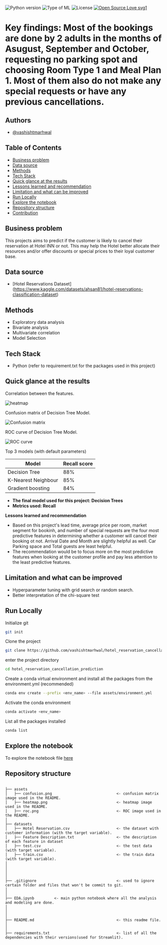 ![Python version](https://img.shields.io/badge/Python%20version-3.10%2B-lightgrey)
![Type of ML](https://img.shields.io/badge/Type%20of%20ML-Binary%20Classification-red)
![License](https://img.shields.io/badge/License-MIT-green)
[![Open Source Love svg1](https://badges.frapsoft.com/os/v1/open-source.svg?v=103)](https://github.com/ellerbrock/open-source-badges/)

# Key findings: Most of the bookings are done by 2 adults in the months of Asugust, September and October, requesting no parking spot and choosing Room Type 1 and Meal Plan 1. Most of them also do not make any special requests or have any previous cancellations.

## Authors

- [@vashishtmarhwal](https://www.github.com/vashishtmarhwal)

## Table of Contents

  - [Business problem](#business-problem)
  - [Data source](#data-source)
  - [Methods](#methods)
  - [Tech Stack](#tech-stack)
  - [Quick glance at the results](#quick-glance-at-the-results)
  - [Lessons learned and recommendation](#lessons-learned-and-recommendation)
  - [Limitation and what can be improved](#limitation-and-what-can-be-improved)
  - [Run Locally](#run-locally)
  - [Explore the notebook](#explore-the-notebook)
  - [Repository structure](#repository-structure)
  - [Contribution](#contribution)




## Business problem

This projects aims to predict if the customer is likely to cancel their reservation at Hotel INN or not. This may help the Hotel better allocate their resources and/or offer discounts or special prices to their loyal customer base. 

## Data source

- [Hotel Reservations Dataset] (https://www.kaggle.com/datasets/ahsan81/hotel-reservations-classification-dataset)

## Methods

- Exploratory data analysis
- Bivariate analysis
- Multivariate correlation
- Model Selection

## Tech Stack

- Python (refer to requirement.txt for the packages used in this project)

## Quick glance at the results

Correlation between the features.

![heatmap](assets/heatmap.png)

Confusion matrix of Decision Tree Model.

![Confusion matrix](assets/confusion.png)

ROC curve of Decision Tree Model.

![ROC curve](assets/roc.png)

Top 3 models (with default parameters)

| Model     	                | Recall score 	|
|-------------------	        |------------------	|
| Decision Tree              	| 88% 	            |
| K-Nearest Neighbour  	        | 85% 	            |
| Gradient boosting        	    | 84% 	            |



- **The final model used for this project: Decision Trees**
- **Metrics used: Recall**

 **Lessons learned and recommendation**

- Based on this project's lead time, average price per room, market segment for bookinh, and number of special requests are the four most predictive features in determining whether a customer will cancel their booking ot not. Arrival Date and Month are slightly helpful as well. Car Parking space and Total guests are least helpful.
- The recommendation would be to focus more on the most predictive features when looking at the customer profile and pay less attention to the least predictive features.

## Limitation and what can be improved

- Hyperparameter tuning with grid search or random search.
- Better interpretation of the chi-square test

## Run Locally
Initialize git

```bash
git init
```


Clone the project

```bash
git clone https://github.com/vashishtmarhwal/hotel_reservation_cancellation_prediction.git
```

enter the project directory

```bash
cd hotel_reservation_cancellation_prediction
```

Create a conda virtual environment and install all the packages from the environment.yml (recommended)

```bash
conda env create --prefix <env_name> --file assets/environment.yml
```

Activate the conda environment

```bash
conda activate <env_name>
```

List all the packages installed

```bash
conda list
```

## Explore the notebook

To explore the notebook file [here](https://nbviewer.org/github/vashishtmarhwal/hotel_reservation_cancellation_prediction/blob/master/EDA.ipynb)

## Repository structure


```

├── assets
│   ├── confusion.png                             <- confusion matrix image used in the README.
│   ├── heatmap.png                               <- heatmap image used in the README.
│   ├── roc.png                                   <- ROC image used in the README.
│
├── datasets
│   ├── Hotel Reservation.csv                     <- the dataset with customer information (with the target variable).
│   ├── Feature Description.txt                   <- the description of each feature in dataset
│   ├── test.csv                                  <- the test data (with target variable).
│   ├── train.csv                                 <- the train data (with target variable).
│
│
│
│
├── .gitignore                                    <- used to ignore certain folder and files that won't be commit to git.
│
│
├── EDA.ipynb         <- main python notebook where all the analysis and modeling are done.
│
│
│
├── README.md                                     <- this readme file.
│
│
├── requirements.txt                              <- list of all the dependencies with their versions(used for Streamlit).
